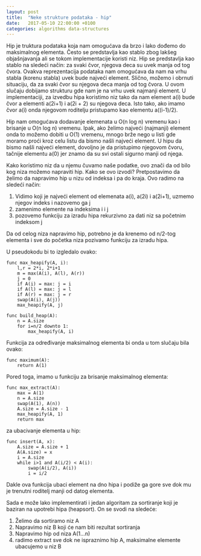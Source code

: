 ```yaml
---
layout: post
title:  "Neke strukture podataka - hip"
date:   2017-05-10 22:00:00 +0100
categories: algorithms data-structures
---
```


Hip je truktura podataka koja nam omogućava da brzo i lako dođemo do maksimalnog elementa. Često se predstavlja kao stablo 
zbog lakšeg objašnjavanja ali se tokom implementacije koristi niz. Hip se predstavlja kao stablo na sledeći način: za svaki čvor, njegova deca su uvek manja od tog čvora. Ovakva reprezentacija podataka nam omogućava da nam na vrhu stabla (korenu stabla) uvek bude najveći element. Slično, možemo i obrnuti situaciju, da za svaki čvor su njegova deca manja od tog čvora. U ovom slučaju dobijamo strukturu
gde nam je na vrhu uvek najmanji element. U implementaciji, za izvedbu hipa koristimo niz tako da nam element a(i) bude čvor a elementi 
a(2i+1) i a(2i + 2) su njegova deca. Isto tako, ako imamo čvor a(i) onda njegovom roditelju pristupamo kao elementu a((i-1)/2).

Hip nam omogućava dodavanje elemenata u O(n log n) vremenu kao i brisanje u O(n log n) vremenu. Ipak, ako želimo najveći (najmanji) element onda to možemo dobiti u O(1) vremenu, mnogo brže nego u listi gde moramo proći kroz celu listu da bismo našli najveći element. 
U hipu da bismo našli najveći element, dovoljno je da pristupimo njegovom čvoru, tačnije elementu a(0) jer znamo da su svi ostali sigurno manji od njega. 

Kako koristimo niz da u njemu čuvamo naše podatke, ovo znači da od bilo kog niza možemo napraviti hip. Kako se ovo izvodi? Pretpostavimo da želimo da napravimo hip u nizu od indeksa i pa do kraja. Ovo radimo na sledeći način:

1. Vidimo koji je najveći element od elemenata a(i), a(2i) i a(2i+1), uzmemo njegov indeks i nazovemo ga j 
2. zamenimo elemente na indeksima i i j 
3. pozovemo funkciju za izradu hipa rekurzivno za dati niz sa početnim indeksom j

Da od celog niza napravimo hip, potrebno je da krenemo od n/2-tog elementa i sve do početka niza pozivamo funkciju za izradu hipa.

U pseudokodu bi to izgledalo ovako:

	func max_heapify(A, i):
		l,r = 2*i, 2*i+1
		m = max(A(i), A(l), A(r))
		j = 0 
		if A(i) = max: j = i
		if A(l) = max: j = l
		if A(r) = max: j = r
		swap(A(i), A(j))
		max_heapify(A, j)
	
	func build_heap(A):
		n = A.size 
		for i=n/2 downto 1:
			max_heapify(A, i)

Funkcija za određivanje maksimalnog elementa bi onda u tom slučaju bila ovako:

	func maximum(A):
		return A(1)

Pored toga, imamo u funkciju za brisanje maksimalnog elementa:

	func max_extract(A):
		max = A(1)
		n = A.size 
		swap(A(1), A(n))
		A.size = A.size - 1
		max_heapify(A, 1)
		return max
	
za ubacivanje elementa u hip:

	func insert(A, x):
		A.size = A.size + 1
		A(A.size) = x
		i = A.size
		while i>1 and A(i/2) < A(i):
			swap(A(i/2), A(i))
			i = i/2

Dakle ova funkcija ubaci element na dno hipa i podiže ga gore sve dok mu je trenutni roditelj manji od datog elementa.

Sada e može lako implementirati i jedan algoritam za sortiranje koji je baziran na upotrebi hipa (heapsort). On se svodi na sledeće:

1. Želimo da sortiramo niz A
2. Napravimo niz B koji će nam biti rezultat sortiranja
3. Napravimo hip od niza A(1...n) 
4. radimo extract sve dok ne ispraznimo hip A, maksimalne elemente ubacujemo u niz B 


